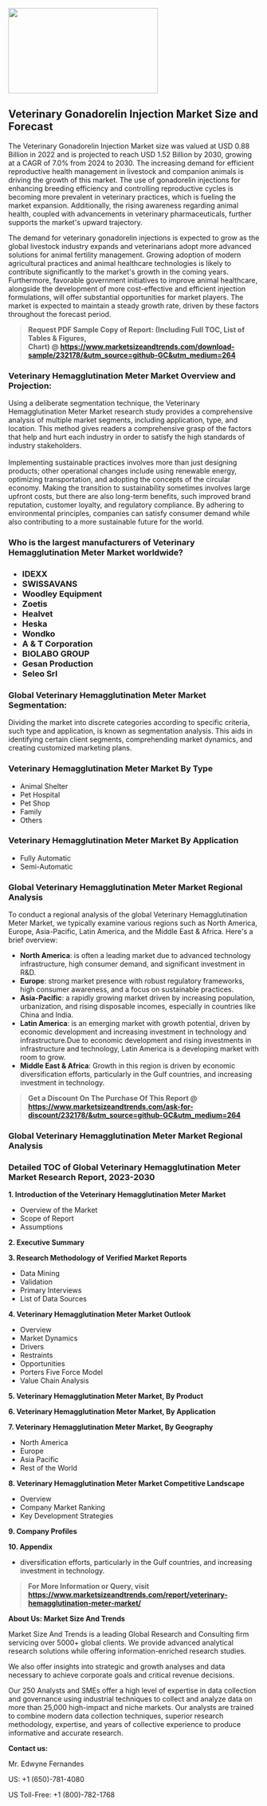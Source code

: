 <p><img class="alignnone size-medium wp-image-20088" src="https://ffe5etoiles.com/wp-content/uploads/2024/12/MST1-300x171.png" alt="" width="300" height="171" /></p><h2>Veterinary Gonadorelin Injection Market Size and Forecast</h2><p>The Veterinary Gonadorelin Injection Market size was valued at USD 0.88 Billion in 2022 and is projected to reach USD 1.52 Billion by 2030, growing at a CAGR of 7.0% from 2024 to 2030. The increasing demand for efficient reproductive health management in livestock and companion animals is driving the growth of this market. The use of gonadorelin injections for enhancing breeding efficiency and controlling reproductive cycles is becoming more prevalent in veterinary practices, which is fueling the market expansion. Additionally, the rising awareness regarding animal health, coupled with advancements in veterinary pharmaceuticals, further supports the market's upward trajectory.</p><p>The demand for veterinary gonadorelin injections is expected to grow as the global livestock industry expands and veterinarians adopt more advanced solutions for animal fertility management. Growing adoption of modern agricultural practices and animal healthcare technologies is likely to contribute significantly to the market's growth in the coming years. Furthermore, favorable government initiatives to improve animal healthcare, alongside the development of more cost-effective and efficient injection formulations, will offer substantial opportunities for market players. The market is expected to maintain a steady growth rate, driven by these factors throughout the forecast period.</p></p><blockquote id="" class=""><strong>Request PDF Sample Copy of Report: (Including Full TOC, List of Tables &amp; Figures, Chart)&nbsp;@&nbsp;<strong><a href="https://www.marketsizeandtrends.com/download-sample/232178/&utm_source=github-GC&utm_medium=264" target="_blank">https://www.marketsizeandtrends.com/download-sample/232178/&utm_source=github-GC&utm_medium=264</a></strong></strong></blockquote><h3 id="" class="">Veterinary Hemagglutination Meter Market&nbsp;Overview and Projection:</h3><p id="" class="">Using a deliberate segmentation technique, the Veterinary Hemagglutination Meter Market research study provides a comprehensive analysis of multiple market segments, including application, type, and location. This method gives readers a comprehensive grasp of the factors that help and hurt each industry in order to satisfy the high standards of industry stakeholders. <br /> <br />Implementing sustainable practices involves more than just designing products; other operational changes include using renewable energy, optimizing transportation, and adopting the concepts of the circular economy. Making the transition to sustainability sometimes involves large upfront costs, but there are also long-term benefits, such improved brand reputation, customer loyalty, and regulatory compliance. By adhering to environmental principles, companies can satisfy consumer demand while also contributing to a more sustainable future for the world.</p><h3 id="" class="">Who is the largest manufacturers of&nbsp;Veterinary Hemagglutination Meter Market worldwide?</h3><h3 class=""><p><ul><li>IDEXX </li><li> SWISSAVANS </li><li> Woodley Equipment </li><li> Zoetis </li><li> Healvet </li><li> Heska </li><li> Wondko </li><li> A & T Corporation </li><li> BIOLABO GROUP </li><li> Gesan Production </li><li> Seleo Srl</li></ul></p></h3><h3 id="" class="">Global&nbsp;Veterinary Hemagglutination Meter Market Segmentation:</h3><p id="" class="">Dividing the market into discrete categories according to specific criteria, such type and application, is known as segmentation analysis. This aids in identifying certain client segments, comprehending market dynamics, and creating customized marketing plans.</p><h3 id="" class="">Veterinary Hemagglutination Meter Market&nbsp;By Type</h3><p><p><ul><li>Animal Shelter</li><li> Pet Hospital</li><li> Pet Shop</li><li> Family</li><li> Others</p></li></ul></p></p><h3 id="" class="">Veterinary Hemagglutination Meter Market&nbsp;By Application</h3><p class=""><p><ul><li>Fully Automatic</li><li> Semi-Automatic</li></ul></p></p><h3 id="" class="">Global Veterinary Hemagglutination Meter Market Regional Analysis</h3><p id="" class="">To conduct a regional analysis of the global Veterinary Hemagglutination Meter Market, we typically examine various regions such as North America, Europe, Asia-Pacific, Latin America, and the Middle East &amp; Africa. Here's a brief overview:</p><ul><li><strong>North America</strong>: is often a leading market due to advanced technology infrastructure, high consumer demand, and significant investment in R&amp;D.</li><li><strong>Europe</strong>: strong market presence with robust regulatory frameworks, high consumer awareness, and a focus on sustainable practices.</li><li><strong>Asia-Pacific</strong>: a rapidly growing market driven by increasing population, urbanization, and rising disposable incomes, especially in countries like China and India.</li><li><strong>Latin America</strong>: is an emerging market with growth potential, driven by economic development and increasing investment in technology and infrastructure.Due to economic development and rising investments in infrastructure and technology, Latin America is a developing market with room to grow.</li><li><strong>Middle East &amp; Africa</strong>: Growth in this region is driven by economic diversification efforts, particularly in the Gulf countries, and increasing investment in technology.</li></ul><blockquote id="" class=""><strong>Get a Discount On The Purchase Of This Report @ <strong><a href="https://www.marketsizeandtrends.com/ask-for-discount/232178/&utm_source=github-GC&utm_medium=264" target="_blank">https://www.marketsizeandtrends.com/ask-for-discount/232178/&utm_source=github-GC&utm_medium=264</a></strong></strong></blockquote><h3 id="" class="">Global Veterinary Hemagglutination Meter Market Regional Analysis</h3><h3 id="" class="">Detailed TOC of Global Veterinary Hemagglutination Meter Market Research Report, 2023-2030</h3><p id="" class=""><strong>1. Introduction of the Veterinary Hemagglutination Meter Market</strong></p><ul><li>Overview of the Market</li><li>Scope of Report</li><li>Assumptions</li></ul><p id="" class=""><strong>2. Executive Summary</strong></p><p id="" class=""><strong>3. Research Methodology of Verified Market Reports</strong></p><ul><li>Data Mining</li><li>Validation</li><li>Primary Interviews</li><li>List of Data Sources</li></ul><p id="" class=""><strong>4. Veterinary Hemagglutination Meter Market Outlook</strong></p><ul><li>Overview</li><li>Market Dynamics</li><li>Drivers</li><li>Restraints</li><li>Opportunities</li><li>Porters Five Force Model</li><li>Value Chain Analysis</li></ul><p id="" class=""><strong>5. Veterinary Hemagglutination Meter Market, By Product</strong></p><p id="" class=""><strong>6. Veterinary Hemagglutination Meter Market, By Application</strong></p><p id="" class=""><strong>7. Veterinary Hemagglutination Meter Market, By Geography</strong></p><ul><li>North America</li><li>Europe</li><li>Asia Pacific</li><li>Rest of the World</li></ul><p id="" class=""><strong>8. Veterinary Hemagglutination Meter Market Competitive Landscape</strong></p><ul><li>Overview</li><li>Company Market Ranking</li><li>Key Development Strategies</li></ul><p id="" class=""><strong>9. Company Profiles</strong></p><p id="" class=""><strong>10. Appendix</strong></p><ul><li>diversification efforts, particularly in the Gulf countries, and increasing investment in technology.</li></ul><blockquote id="" class=""><strong>For More Information or Query, visit <strong><strong><a href="https://www.marketsizeandtrends.com/report/veterinary-hemagglutination-meter-market/" target="_blank">https://www.marketsizeandtrends.com/report/veterinary-hemagglutination-meter-market/</a></strong></strong></strong></blockquote><p id="" class=""><strong>About Us: Market Size And Trends</strong></p><p id="" class="">Market Size And Trends is a leading Global Research and Consulting firm servicing over 5000+ global clients. We provide advanced analytical research solutions while offering information-enriched research studies.</p><p id="" class="">We also offer insights into strategic and growth analyses and data necessary to achieve corporate goals and critical revenue decisions.</p><p id="" class="">Our 250 Analysts and SMEs offer a high level of expertise in data collection and governance using industrial techniques to collect and analyze data on more than 25,000 high-impact and niche markets. Our analysts are trained to combine modern data collection techniques, superior research methodology, expertise, and years of collective experience to produce informative and accurate research.</p><p id="" class=""><strong>Contact us:</strong></p><p id="" class="">Mr. Edwyne Fernandes</p><p id="" class="">US: +1 (650)-781-4080</p><p id="" class="">US Toll-Free: +1 (800)-782-1768</p>
